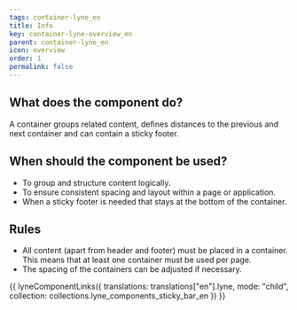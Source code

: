 ```yaml
---
tags: container-lyne_en
title: Info
key: container-lyne-overview_en
parent: container-lyne_en
icon: overview
order: 1
permalink: false
---
```


## What does the component do?
A container groups related content, defines distances to the previous and next container and can contain a sticky footer.

## When should the component be used?
* To group and structure content logically.
* To ensure consistent spacing and layout within a page or application.
* When a sticky footer is needed that stays at the bottom of the container.

## Rules
* All content (apart from header and footer) must be placed in a container. This means that at least one container must be used per page.
* The spacing of the containers can be adjusted if necessary.

{{ lyneComponentLinks({
  translations: translations["en"].lyne,
  mode: "child",
  collection: collections.lyne_components_sticky_bar_en
}) }}
